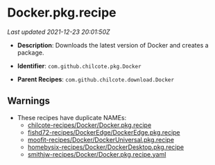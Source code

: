 # Docker.pkg.recipe

_Last updated 2021-12-23 20:01:50Z_

- **Description**: Downloads the latest version of Docker and creates a package.

- **Identifier**: `com.github.chilcote.pkg.Docker`

- **Parent Recipes**: `com.github.chilcote.download.Docker`


## Warnings

- These recipes have duplicate NAMEs:
    - [chilcote-recipes/Docker/Docker.pkg.recipe](/autopkg-dupe-tracker/chilcote-recipes/Docker/Docker.pkg.recipe)
    - [fishd72-recipes/DockerEdge/DockerEdge.pkg.recipe](/autopkg-dupe-tracker/fishd72-recipes/DockerEdge/DockerEdge.pkg.recipe)
    - [moofit-recipes/Docker/DockerUniversal.pkg.recipe](/autopkg-dupe-tracker/moofit-recipes/Docker/DockerUniversal.pkg.recipe)
    - [homebysix-recipes/Docker/DockerDesktop.pkg.recipe](/autopkg-dupe-tracker/homebysix-recipes/Docker/DockerDesktop.pkg.recipe)
    - [smithjw-recipes/Docker/Docker.pkg.recipe.yaml](/autopkg-dupe-tracker/smithjw-recipes/Docker/Docker.pkg.recipe.yaml)